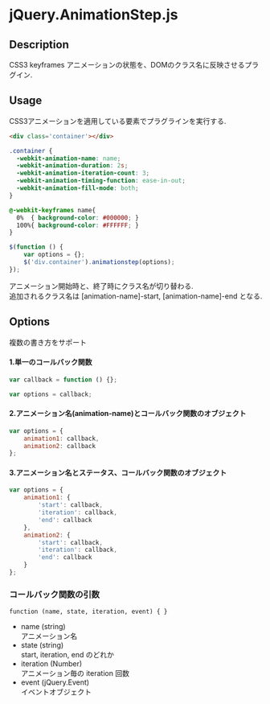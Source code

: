 # jQuery.AnimationStep.js


## Description

CSS3 keyframes アニメーションの状態を、DOMのクラス名に反映させるプラグイン.

## Usage

CSS3アニメーションを適用している要素でプラグラインを実行する.

```html
<div class='container'></div>
```

```css
.container {
  -webkit-animation-name: name;
  -webkit-animation-duration: 2s;
  -webkit-animation-iteration-count: 3;
  -webkit-animation-timing-function: ease-in-out;
  -webkit-animation-fill-mode: both;
}

@-webkit-keyframes name{
  0%  { background-color: #000000; }
  100%{ background-color: #FFFFFF; }
}
```

```JavaScript
$(function () {
	var options = {};
	$('div.container').animationstep(options);
});
```

アニメーション開始時と、終了時にクラス名が切り替わる.  
追加されるクラス名は [animation-name]-start, [animation-name]-end となる.


## Options

複数の書き方をサポート

#### 1.単一のコールバック関数

```JavaScript
var callback = function () {};

var options = callback;
```

#### 2.アニメーション名(animation-name)とコールバック関数のオブジェクト

```JavaScript
var options = {
	animation1: callback,
	animation2: callback
};
```

#### 3.アニメーション名とステータス、コールバック関数のオブジェクト

```JavaScript
var options = {
	animation1: {
		'start': callback,
		'iteration': callback,
		'end': callback
	},
	animation2: {
		'start': callback,
		'iteration': callback,
		'end': callback
	}
};
```

### コールバック関数の引数

```
function (name, state, iteration, event) { }
```

+ name (string)  
	アニメーション名
+ state (string)  
	start, iteration, end のどれか
+ iteration (Number)  
	アニメーション毎の iteration 回数
+ event (jQuery.Event)  
	イベントオブジェクト
